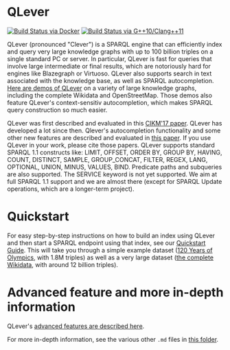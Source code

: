 # QLever


[![Build Status via Docker](https://github.com/ad-freiburg/QLever/actions/workflows/docker.yml/badge.svg)](https://github.com/ad-freiburg/QLever/actions/workflows/docker.yml)
[![Build Status via G++10/Clang++11](https://github.com/ad-freiburg/QLever/actions/workflows/cmake.yml/badge.svg)](https://github.com/ad-freiburg/QLever/actions/workflows/cmake.yml)



QLever (pronounced "Clever") is a SPARQL engine that can efficiently index and query very large knowledge graphs with up to 100 billion triples on a single standard PC or server.
In particular, QLever is fast for queries that involve large intermediate or final results, which are notoriously hard for engines like Blazegraph or Virtuoso.
QLever also supports search in text associated with the knowledge base, as well as SPARQL autocompletion.
[Here are demos of QLever](http://qlever.cs.uni-freiburg.de) on a variety of large knowledge graphs, including the complete Wikidata and OpenStreetMap.
Those demos also feature QLever's context-sensitiv autocompletion, which makes SPARQL query construction so much easier.

QLever was first described and evaluated in this [CIKM'17
paper](http://ad-publications.informatik.uni-freiburg.de/CIKM_qlever_BB_2017.pdf).
QLever has developed a lot since then.
Qlever's autocompletion functionality and some other new features are described and evaluated in [this paper](https://ad-publications.cs.uni-freiburg.de/ARXIV_sparql_autocompletion_BKKKS_2021.pdf).
If you use QLever in your work, please cite those papers.
QLever supports standard SPARQL 1.1 constructs like:
LIMIT, OFFSET, ORDER BY, GROUP BY, HAVING, COUNT, DISTINCT, SAMPLE, GROUP_CONCAT, FILTER, REGEX, LANG, OPTIONAL, UNION, MINUS, VALUES, BIND.
Predicate paths and subqueries are also supported.
The SERVICE keyword is not yet supported.
We aim at full SPARQL 1.1 support and we are almost there (except for SPARQL Update operations, which are a longer-term project).

# Quickstart

For easy step-by-step instructions on how to build an index using QLever and
then start a SPARQL endpoint using that index, see our [Quickstart Guide](docs/quickstart.md).
This will take you through a simple example dataset ([120 Years of Olympics](https://github.com/wallscope/olympics-rdf), with 1.8M triples)
as well as a very large dataset ([the complete Wikidata](https://www.wikidata.org), with around 12 billion triples).

# Advanced feature and more in-depth information

QLever's [advanced features are described here](docs/advanced_features.md).

For more in-depth information, see the various other `.md` files in [this folder](docs).

